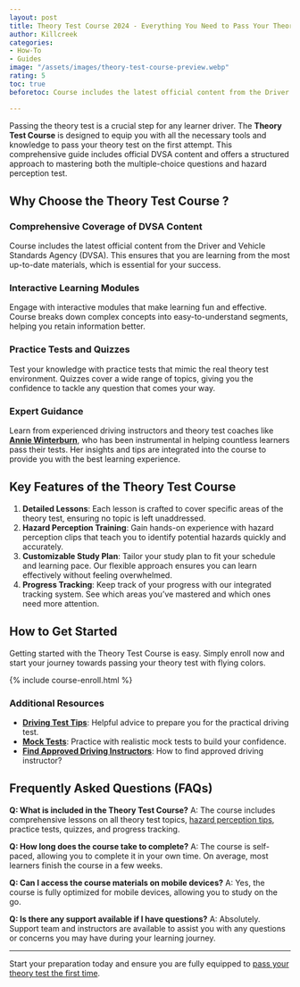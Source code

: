 ```yaml
---
layout: post
title: Theory Test Course 2024 - Everything You Need to Pass Your Theory Test
author: Killcreek
categories:
- How-To
- Guides
image: "/assets/images/theory-test-course-preview.webp"
rating: 5
toc: true
beforetoc: Course includes the latest official content from the Driver and Vehicle Standards Agency (DVSA). This ensures that you are learning from the most up-to-date materials, which is essential for your success.

---
```

 

Passing the theory test is a crucial step for any learner driver. The **Theory Test Course** is designed to equip you with all the necessary tools and knowledge to pass your theory test on the first attempt. This comprehensive guide includes official DVSA content and offers a structured approach to mastering both the multiple-choice questions and hazard perception test.

## Why Choose the Theory Test Course ?

### Comprehensive Coverage of DVSA Content
Course includes the latest official content from the Driver and Vehicle Standards Agency (DVSA). This ensures that you are learning from the most up-to-date materials, which is essential for your success.

### Interactive Learning Modules
Engage with interactive modules that make learning fun and effective. Course breaks down complex concepts into easy-to-understand segments, helping you retain information better.

### Practice Tests and Quizzes
Test your knowledge with practice tests that mimic the real theory test environment. Quizzes cover a wide range of topics, giving you the confidence to tackle any question that comes your way.

### Expert Guidance
Learn from experienced driving instructors and theory test coaches like **[Annie Winterburn](https://testbuddy.app/members/annie/)**, who has been instrumental in helping countless learners pass their tests. Her insights and tips are integrated into the course to provide you with the best learning experience.

## Key Features of the Theory Test Course 

1. **Detailed Lessons**: Each lesson is crafted to cover specific areas of the theory test, ensuring no topic is left unaddressed.
2. **Hazard Perception Training**: Gain hands-on experience with hazard perception clips that teach you to identify potential hazards quickly and accurately.
3. **Customizable Study Plan**: Tailor your study plan to fit your schedule and learning pace. Our flexible approach ensures you can learn effectively without feeling overwhelmed.
4. **Progress Tracking**: Keep track of your progress with our integrated tracking system. See which areas you’ve mastered and which ones need more attention.

## How to Get Started

Getting started with the Theory Test Course  is easy. Simply enroll now  and start your journey towards passing your theory test with flying colors.

{% include course-enroll.html %}



### Additional Resources

- **[Driving Test Tips](/learn-to-drive-a-car-in-the-uk-step-by-step-guide/)**: Helpful advice to prepare you for the practical driving test.
- **[Mock Tests](/test)**: Practice with realistic mock tests to build your confidence.
- **[Find Approved Driving Instructors](/how-to-find-approved-driving-instructors/)**: How to find approved driving instructor?  

## Frequently Asked Questions (FAQs)

**Q: What is included in the Theory Test Course?**
A: The course includes comprehensive lessons on all theory test topics, [hazard perception tips](/hazard-perception-test/), practice tests, quizzes, and progress tracking.

**Q: How long does the course take to complete?**
A: The course is self-paced, allowing you to complete it in your own time. On average, most learners finish the course in a few weeks.

**Q: Can I access the course materials on mobile devices?**
A: Yes, the course is fully optimized for mobile devices, allowing you to study on the go.

**Q: Is there any support available if I have questions?**
A: Absolutely. Support team and instructors are available to assist you with any questions or concerns you may have during your learning journey.

---

Start your preparation today and ensure you are fully equipped to [pass your theory test the first time](/theory-test-essential-tips-for-success/).  